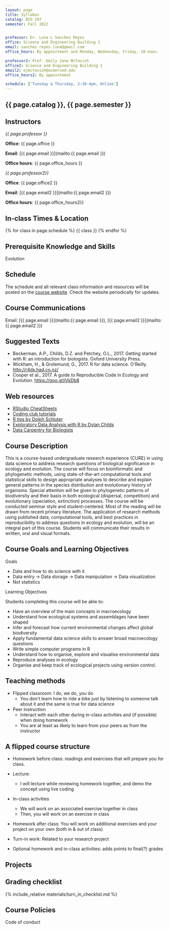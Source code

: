 ```yaml
---
layout: page
title: Syllabus
catalog: BIO 197
semester: Fall 2022


professor: Dr. Luna L Sanchez Reyes
office: Science and Engineering Building 1
email: sanchez.reyes.luna@gmail.com
office_hours: By appointment and Monday, Wednesday, Friday, 10-noon.

professor2: Prof. Emily Jane McTavish
office2: Science and Engineering Building 1
email2: ejmctavish@ucmerced.edu
office_hours2: By appointment

schedule: ['Tuesday & Thursday, 2:30-4pm, Online']
---
```



## {{ page.catalog }}, {{ page.semester }}

## Instructors

<i>{{ page.professor }}</i>

**Office**: {{ page.office }}

**Email**:
[{{ page.email }}](mailto:{{ page.email }})

**Office hours**: {{ page.office_hours }}


<i>{{ page.professor2}}</i>

**Office**: {{ page.office2 }}

**Email**:
[{{ page.email2 }}](mailto:{{ page.email2 }})

**Office hours**: {{ page.office_hours2}}


## In-class Times & Location

{% for class in page.schedule %}
  {{ class }}
{% endfor %}

## Prerequisite Knowledge and Skills

Evolution

## Schedule

The schedule and all relevant class information and resources will be posted
on the [course website](https://lunasare.github.io/data-science-research-biology/schedule).
Check the website periodically for updates.


## Course Communications

Email: [{{ page.email }}](mailto:{{ page.email }}), [{{ page.email2 }}](mailto:{{ page.email2 }})


## Suggested Texts

* Beckerman, A.P., Childs, D.Z. and Petchey, O.L., 2017. Getting started with R: an introduction for biologists. Oxford University Press.
* Wickham, H., & Grolemund, G., 2017. R for data science. O'Reilly. http://r4ds.had.co.nz/
* Cooper et al., 2017. A guide to Reproducible Code in Ecology and Evolution. https://goo.gl/iVkDb8


## Web resources

* [RStudio CheatSheets](https://www.rstudio.com/resources/cheatsheets/)
* [Coding club tutorials](https://ourcodingclub.github.io/tutorials/)
* [R tips by Dolph Schluter](https://www.zoology.ubc.ca/~schluter/R/)
* [Exploratory Data Analysis with R by Dylan Childs](http://dzchilds.github.io/aps-data-analysis-L1/)
* [Data Carpentry for Biologists](http://www.datacarpentry.org/semester-biology/)


## Course Description

This is a course-based undergraduate research experience (CURE) in using data science to address research questions of biological significance in ecology and evolution. The course will focus on bioinformatic and phylogenetic methods, using state-of-the-art computational tools and statistical skills to design appropriate analyses to describe and explain general patterns in the species distribution and evolutionary history of organisms. Special attention will be given to phylogenetic patterns of biodiversity and their basis in both ecological (dispersal, competition) and evolutionary (speciation, extinction) processes.
The course will be conducted seminar style and student-centered. Most of the reading will be drawn from recent primary literature.
The application of research methods using published data, computational tools, and best practices in reproducibility to address questions in ecology and evolution, will be an integral part of this course.
Students will communicate their results in written, oral and visual formats.


## Course Goals and Learning Objectives

Goals

* Data and how to do science with it
* Data entry -> Data storage -> Data manipulation -> Data visualization
* Not statistics

Learning Objectives

Students completing this course will be able to:

* Have an overview of the main concepts in macroecology
* Understand how ecological systems and assemblages have been shaped
* Infer and forecast how current environmental changes affect global biodiversity
* Apply fundamental data science skills to answer broad macroecology questions
* Write simple computer programs in R
* Understand how to organise, explore and visualise environmental data
* Reproduce analyses in ecology
* Organise and keep track of ecological projects using version control.


## Teaching methods

* Flipped classroom: I do, we do, you do
  - You don't learn how to ride a bike just by listening to someone talk about it and the same is true for data science
* Peer instruction
  - Interact with each other during in-class activities and (if possible) when doing homework
  - You are at least as likely to learn from your peers as from the instructor

## A flipped course structure

* Homework before class: readings and exercises that will prepare you for class.
* Lecture:
  - I will lecture while reviewing homework together, and demo the concept using live coding
* In-class activities
  - We will work on an associated exercise together in class
  - Then, you will work on an exercise in class
* Homework after class: You will work on additional exercises and your project on your own (both in & out of class)

* Turn-in work: Related to your research project

* Optional homework and in-class activities: adds points to final(?) grades

## Projects

## Grading checklist

{% include_relative materials/turn_in_checklist.md %}

## Course Policies

Code of conduct
